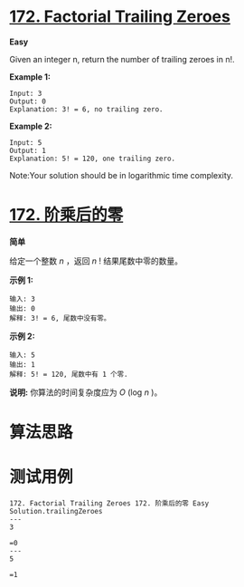 # [172. Factorial Trailing Zeroes][enTitle]

**Easy**

Given an integer n, return the number of trailing zeroes in n!.

**Example 1:** 

```
Input: 3
Output: 0
Explanation: 3! = 6, no trailing zero.
```

**Example 2:** 

```
Input: 5
Output: 1
Explanation: 5! = 120, one trailing zero.
```

Note:Your solution should be in logarithmic time complexity.


# [172. 阶乘后的零][cnTitle]

**简单**

给定一个整数  *n* ，返回  *n* ! 结果尾数中零的数量。

**示例 1:** 

```
输入: 3
输出: 0
解释: 3! = 6, 尾数中没有零。
```

**示例 2:** 

```
输入: 5
输出: 1
解释: 5! = 120, 尾数中有 1 个零.
```

**说明:** 你算法的时间复杂度应为  *O* (log  *n* )。




# 算法思路

# 测试用例
```
172. Factorial Trailing Zeroes 172. 阶乘后的零 Easy
Solution.trailingZeroes
---
3

=0
---
5

=1
```

[enTitle]: https://leetcode.com/problems/factorial-trailing-zeroes/
[cnTitle]: https://leetcode-cn.com/problems/factorial-trailing-zeroes/
